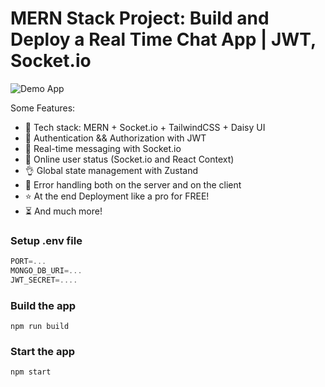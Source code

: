 # MERN Stack Project: Build and Deploy a Real Time Chat App | JWT, Socket.io

![Demo App](https://chat-application-7x2q.onrender.com/)


Some Features:

-   🌟 Tech stack: MERN + Socket.io + TailwindCSS + Daisy UI
-   🎃 Authentication && Authorization with JWT
-   👾 Real-time messaging with Socket.io
-   🚀 Online user status (Socket.io and React Context)
-   👌 Global state management with Zustand
-   🐞 Error handling both on the server and on the client
-   ⭐ At the end Deployment like a pro for FREE!
-   ⏳ And much more!

### Setup .env file

```js
PORT=...
MONGO_DB_URI=...
JWT_SECRET=....
```

### Build the app

```shell
npm run build
```

### Start the app

```shell
npm start
```
